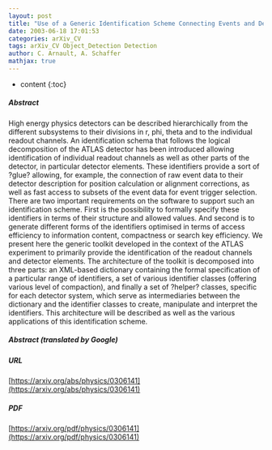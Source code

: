 ```yaml
---
layout: post
title: "Use of a Generic Identification Scheme Connecting Events and Detector Description in the ATLAS Experiment"
date: 2003-06-18 17:01:53
categories: arXiv_CV
tags: arXiv_CV Object_Detection Detection
author: C. Arnault, A. Schaffer
mathjax: true
---
```


* content
{:toc}

##### Abstract
High energy physics detectors can be described hierarchically from the different subsystems to their divisions in r, phi, theta and to the individual readout channels. An identification schema that follows the logical decomposition of the ATLAS detector has been introduced allowing identification of individual readout channels as well as other parts of the detector, in particular detector elements. These identifiers provide a sort of ?glue? allowing, for example, the connection of raw event data to their detector description for position calculation or alignment corrections, as well as fast access to subsets of the event data for event trigger selection. There are two important requirements on the software to support such an identification scheme. First is the possibility to formally specify these identifiers in terms of their structure and allowed values. And second is to generate different forms of the identifiers optimised in terms of access efficiency to information content, compactness or search key efficiency. We present here the generic toolkit developed in the context of the ATLAS experiment to primarily provide the identification of the readout channels and detector elements. The architecture of the toolkit is decomposed into three parts: an XML-based dictionary containing the formal specification of a particular range of identifiers, a set of various identifier classes (offering various level of compaction), and finally a set of ?helper? classes, specific for each detector system, which serve as intermediaries between the dictionary and the identifier classes to create, manipulate and interpret the identifiers. This architecture will be described as well as the various applications of this identification scheme.

##### Abstract (translated by Google)


##### URL
[https://arxiv.org/abs/physics/0306141](https://arxiv.org/abs/physics/0306141)

##### PDF
[https://arxiv.org/pdf/physics/0306141](https://arxiv.org/pdf/physics/0306141)

